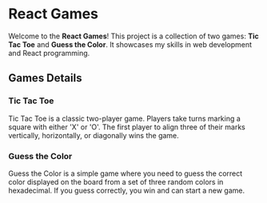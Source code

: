 # React Games

Welcome to the **React Games**! This project is a collection of two games: **Tic Tac Toe** and **Guess the Color**. It showcases my skills in web development and React programming.

## Games Details

### Tic Tac Toe

Tic Tac Toe is a classic two-player game. Players take turns marking a square with either 'X' or 'O'. The first player to align three of their marks vertically, horizontally, or diagonally wins the game.

### Guess the Color

Guess the Color is a simple game where you need to guess the correct color displayed on the board from a set of three random colors in hexadecimal. If you guess correctly, you win and can start a new game.
